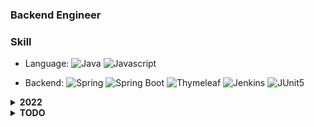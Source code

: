 ### Backend Engineer

###

### Skill

- Language: 
![Java](https://img.shields.io/badge/Java-%23ED8B00.svg?&style=flat&logo=java&logoColor=white)
![Javascript](https://img.shields.io/badge/Javascript%20-%23323330.svg?&style=flat&logo=Javascript&logoColor=%23F7DF1E)

- Backend: 
![Spring](https://img.shields.io/badge/Spring%20-%236DB33F.svg?&style=flat&logo=spring&logoColor=white)
![Spring Boot](https://img.shields.io/badge/SpringBoot%20-%236DB33F.svg?&style=flat&logo=springboot&logoColor=white)
![Thymeleaf](https://img.shields.io/badge/Thymeleaf-005F0F?&style=flat&logo=Thymeleaf&logoColor=white)
![Jenkins](https://img.shields.io/badge/Jenkins-D24939?&style=flat&logo=Jenkins&logoColor=white)
![JUnit5](https://img.shields.io/badge/JUnit5-25A162?&style=flat&logo=JUnit5&logoColor=white)


<details>
  <summary><strong>2022</strong></summary>

- Modern Java In Action
- 함께 자라기
- (인프런) 스프링 입문 - 코드로 배우는 스프링 부트, 웹 MVC, DB 접근 기술 
- (인프런) 스프링 핵심 원리 - 기본편
- (인프런) 모든 개발자를 위한 HTTP 웹 기본 지식 
- (인프런) 스프링 MVC 1편 - 백엔드 웹 개발 핵심 기술
- (인프런) 스프링 MVC 2편 - 백엔드 웹 개발 활용 기술
- (인프런) 스프링 DB 1편 - 데이터 접근 핵심 원리
- (인프런) 스프링 DB 2편 - 데이터 접근 활용 기술
- (인프런) 스프링 핵심 원리 - 고급편
- (인프런) 자바 ORM 표준 JPA 프로그래밍 - 기본편
- (인프런) 실전! 스프링 부트와 JPA 활용1 - 웹 애플리케이션 개발
- (인프런) 실전! 스프링부트와 JPA 활용2 - API 개발과 성능 최적화
- (인프런) 실전! 스프링 데이터 JPA
- (인프런) 실전! Querydsl
- (인프런) Spring Boot를 이용한 RESTful Web Services 개발
- (인프런) 타입스크립트 입문 - 기초부터 실전까지

</details>

<details>
  <summary><strong>TODO</strong></summary>

- (인프런) Spring Cloud로 개발하는 마이크로서비스 애플리케이션(MSA)
- 도메인 주도 설계로 시작하는 마이크로서비스 개발
- Effective Java 3/E
- Clean Code
- 토비의 스프링 3.1
	
</details>

<!--
**hesongg/hesongg** is a ✨ _special_ ✨ repository because its `README.md` (this file) appears on your GitHub profile.

Here are some ideas to get you started:

- 🔭 I’m currently working on ...
- 🌱 I’m currently learning ...
- 👯 I’m looking to collaborate on ...
- 🤔 I’m looking for help with ...
- 💬 Ask me about ...
- 📫 How to reach me: ...
- 😄 Pronouns: ...
- ⚡ Fun fact: ...
-->
